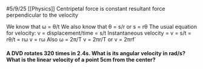 #5/9/25 
[[Physics]]
Centripetal force is constant resultant force perpendicular to the velocity

We know that ω = θ/t
We also know that θ = s/r or s = rθ
The usual equation for velocity: v = displacement/time = s/t
Instantaneous velocity = v = s/t = rθ/t = rω 
v = rω
Also ω = 2π/T
v = 2πr/T
or v = 2πrf`

#### A DVD rotates 320 times in 2.4s. What is its angular velocity in rad/s? What is the linear velocity of a point 5cm from the center?
